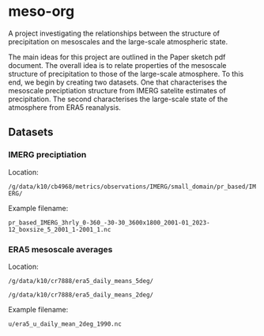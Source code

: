 # meso-org
A project investigating the relationships between the structure of precipitation on mesoscales and the large-scale atmospheric state.

The main ideas for this project are outlined in the Paper sketch pdf document. The overall idea is to relate properties of the mesoscale structure of precipitation to those of the large-scale atmosphere. To this end, we begin by creating two datasets. One that characterises the mesoscale preciptiation structure from IMERG satelite estimates of precipitation. The second characterises the large-scale state of the atmosphere from ERA5 reanalysis.

## Datasets

### IMERG preciptiation
Location:

`/g/data/k10/cb4968/metrics/observations/IMERG/small_domain/pr_based/IMERG/`

Example filename:

`pr_based_IMERG_3hrly_0-360_-30-30_3600x1800_2001-01_2023-12_boxsize_5_2001_1-2001_1.nc`


### ERA5 mesoscale averages

Location:

`/g/data/k10/cr7888/era5_daily_means_5deg/`

`/g/data/k10/cr7888/era5_daily_means_2deg/`

Example filename:

`u/era5_u_daily_mean_2deg_1990.nc`
